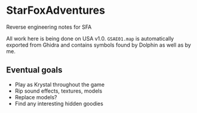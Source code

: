 # StarFoxAdventures
Reverse engineering notes for SFA

All work here is being done on USA v1.0. `GSAE01.map` is automatically exported from Ghidra and contains symbols found by Dolphin as well as by me.

## Eventual goals

* Play as Krystal throughout the game
* Rip sound effects, textures, models
* Replace models?
* Find any interesting hidden goodies
